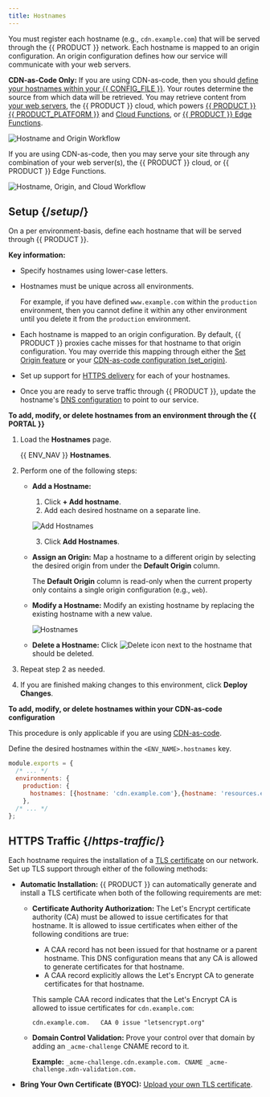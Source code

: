 ```yaml
---
title: Hostnames
---
```


You must register each hostname (e.g., `cdn.example.com`) that will be served through the {{ PRODUCT }} network. Each hostname is mapped to an origin configuration. An origin configuration defines how our service will communicate with your web servers. 

<Callout type="info">

  **CDN-as-Code Only:** If you are using CDN-as-code, then you should [define your hostnames within your {{ CONFIG_FILE }}](#cdn-as-code). Your routes determine the source from which data will be retrieved. You may retrieve content from [your web servers](/guides/performance/cdn_as_code#defining-origins), the {{ PRODUCT }} cloud, which powers [{{ PRODUCT }} {{ PRODUCT_PLATFORM }}](/guides/sites_frameworks) and [Cloud Functions](/guides/performance/serverless_compute), or [{{ PRODUCT }} Edge Functions](/guides/edge_functions). 

</Callout>

![Hostname and Origin Workflow](/images/v7/basics/hostnames-origins.png?width=781)

If you are using CDN-as-code, then you may serve your site through any combination of your web server(s), the {{ PRODUCT }} cloud, or {{ PRODUCT }} Edge Functions. 

![Hostname, Origin, and Cloud Workflow](/images/v7/basics/hostnames-origins-cloud.png)

## Setup {/*setup*/}

On a per environment-basis, define each hostname that will be served through {{ PRODUCT }}. 

**Key information:**

-   Specify hostnames using lower-case letters.
-   Hostnames must be unique across all environments.

    For example, if you have defined `www.example.com` within the `production` environment, then you cannot define it within any other environment until you delete it from the `production` environment.

-   Each hostname is mapped to an origin configuration. By default, {{ PRODUCT }} proxies cache misses for that hostname to that origin configuration. You may override this mapping through either the [Set Origin feature](/guides/performance/rules/features#set-origin) or your [CDN-as-code configuration (set_origin)](/guides/performance/cdn_as_code/route_features#proxying-an-origin).

-   Set up support for [HTTPS delivery](#https-traffic) for each of your hostnames.
-   Once you are ready to serve traffic through {{ PRODUCT }}, update the hostname's [DNS configuration](#serving-traffic-through) to point to our service.

**To add, modify, or delete hostnames from an environment through the {{ PORTAL }}** <a id="add-modify-delete-hostname"></a>

1.  Load the **Hostnames** page.

    {{ ENV_NAV }} **Hostnames**. 

2.  Perform one of the following steps:

    -   **Add a Hostname:** 

        1.  Click **+ Add hostname**. 
        2.  Add each desired hostname on a separate line. 

        ![Add Hostnames](/images/v7/basics/add-hostnames.png?width=550)

        3.  Click **Add Hostnames**.

    -   **Assign an Origin:** Map a hostname to a different origin by selecting the desired origin from under the **Default Origin** column. 

        <Callout type="info">

          The **Default Origin** column is read-only when the current property only contains a single origin configuration (e.g., `web`).

        </Callout>

    -   **Modify a Hostname:** Modify an existing hostname by replacing the existing hostname with a new value. 

        ![Hostnames](/images/v7/basics/hostnames.png?width=600)

    -   **Delete a Hostname:** Click <Image inline src="/images/icons/delete.png" alt="Delete icon" /> next to the hostname that should be deleted. 

3.  Repeat step 2 as needed.
4.  If you are finished making changes to this environment, click **Deploy Changes**.

**<a id="cdn-as-code" />To add, modify, or delete hostnames within your CDN-as-code configuration**

<Callout type="info">

  This procedure is only applicable if you are using [CDN-as-code](/guides/performance/cdn_as_code).

</Callout>

Define the desired hostnames within the `<ENV_NAME>.hostnames` key. 

```js filename="{{ CONFIG_FILE }}"
module.exports = {
  /* ... */
  environments: {
    production: {
      hostnames: [{hostname: 'cdn.example.com'},{hostname: 'resources.example.com'}],
    },
  /* ... */
};
```

## HTTPS Traffic {/*https-traffic*/}

Each hostname requires the installation of a [TLS certificate](/guides/security/tls_certificates) on our network. Set up TLS support through either of the following methods:

-   **Automatic Installation:** {{ PRODUCT }} can automatically generate and install a TLS certificate when both of the following requirements are met:

    -   **Certificate Authority Authorization:** The Let's Encrypt certificate authority (CA) must be allowed to issue certificates for that hostname. It is allowed to issue certificates when either of the following conditions are true:

        -   A CAA record has not been issued for that hostname or a parent hostname. This DNS configuration means that any CA is allowed to generate certificates for that hostname.
        -   A CAA record explicitly allows the Let's Encrypt CA to generate certificates for that hostname. 

        This sample CAA record indicates that the Let's Encrypt CA is allowed to issue certificates for `cdn.example.com`:

        `cdn.example.com.   CAA 0 issue "letsencrypt.org"`

    -   **Domain Control Validation:** Prove your control over that domain by adding an `_acme-challenge` CNAME record to it.

        **Example:** `_acme-challenge.cdn.example.com. CNAME _acme-challenge.xdn-validation.com.`

-   **Bring Your Own Certificate (BYOC):** [Upload your own TLS certificate](/guides/security/tls_certificates#uploading-your-certificate).